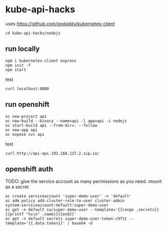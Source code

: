 # kube-api-hacks

uses https://github.com/godaddy/kubernetes-client

```
cd kube-api-hacks/nodejs
```

## run locally
```
npm i kubernetes-client express
npm init -f
npm start
```
test

```
curl localhost:8080
```

## run openshift
```
oc new-project api
oc new-build --binary --name=api -l app=api -i nodejs
oc start-build api --from-dir=. --follow
oc new-app api
oc expose svc api
```

test

```
curl http://api-api.192.168.137.2.xip.io/
```

## openshift auth

TODO: give the service account as many permissions as you need. mount as a secret.

```
oc create serviceaccount 'super-demo-user' -n 'default'
oc adm policy add-cluster-role-to-user cluster-admin system:serviceaccount:default:super-demo-user
oc get -n default sa/super-demo-user --template='{{range .secrets}}{{printf "%s\n" .name}}{{end}}'
oc get -n default secrets super-demo-user-token-c9f1t --template='{{.data.token}}' | base64 -d
```